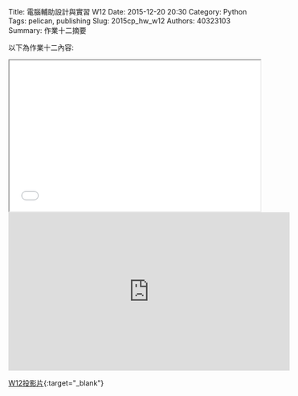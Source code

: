 Title: 電腦輔助設計與實習  W12
Date: 2015-12-20  20:30
Category: Python
Tags: pelican, publishing
Slug: 2015cp_hw_w12
Authors: 40323103
Summary: 作業十二摘要

以下為作業十二內容:

<iframe src="40323103_cp_w12_p.html" width="500" height="300"></iframe>
<iframe width="560" height="315" src="https://www.youtube.com/embed/y32gcqsgEJI" frameborder="0" allowfullscreen></iframe>



[W12投影片](40323103_cp_w12_p.html){:target="_blank"}




